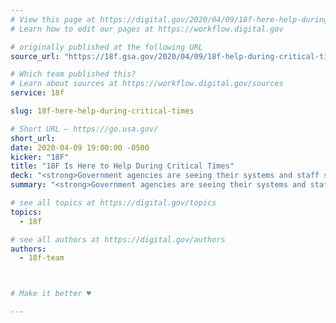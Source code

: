 ```yaml
---
# View this page at https://digital.gov/2020/04/09/18f-here-help-during-critical-times
# Learn how to edit our pages at https://workflow.digital.gov

# originally published at the following URL
source_url: "https://18f.gsa.gov/2020/04/09/18f-help-during-critical-times/"

# Which team published this?
# Learn about sources at https://workflow.digital.gov/sources
service: 18f

slug: 18f-here-help-during-critical-times

# Short URL — https://go.usa.gov/
short_url:
date: 2020-04-09 19:00:00 -0500
kicker: "18F"
title: "18F Is Here to Help During Critical Times"
deck: "<strong>Government agencies are seeing their systems and staff stretched to the max as they do their best to serve the public.</strong> 18F is a team of government employees with expertise in modern digital tools and practices, and we’re here to help."
summary: "<strong>Government agencies are seeing their systems and staff stretched to the max as they do their best to serve the public.</strong> 18F is a team of government employees with expertise in modern digital tools and practices, and we’re here to help."

# see all topics at https://digital.gov/topics
topics:
  - 18f

# see all authors at https://digital.gov/authors
authors:
  - 18f-team



# Make it better ♥

---
```

